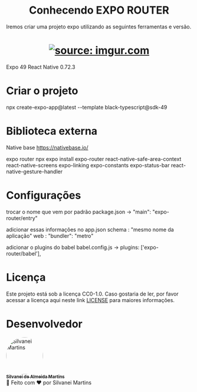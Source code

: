 <h1 align="center">
   Conhecendo EXPO ROUTER
</h1>

Iremos criar uma projeto expo utilizando as seguintes ferramentas e versão.

<h1 align="center">
    <a href="https://imgur.com/UOG4Ldz"><img src="https://i.imgur.com/UOG4Ldz.png" title="source: imgur.com" /></a>
    <br />
</h1>

Expo 49
React Native 0.72.3

# Criar o projeto
npx create-expo-app@latest --template black-typescript@sdk-49

# Biblioteca externa

Native base
https://nativebase.io/

expo router
npx expo install expo-router react-native-safe-area-context react-native-screens 
expo-linking expo-constants expo-status-bar react-native-gesture-handler

# Configurações

trocar o nome que vem por padrão
package.json -> "main": "expo-router/entry"

adicionar essas informações no app.json
schema  : "mesmo nome da aplicação"
web     : "bundler": "metro"

adicionar o plugins do babel 
babel.config.js -> plugins: ['expo-router/babel'],

# Licença

Este projeto está sob a licença CC0-1.0. Caso gostaria de ler, por favor acessar a licença aqui neste link [LICENSE](https://github.com/SilvaneiMartins/fluxo-login-expo-router/blob/master/LICENSE) para maiores informações.

# Desenvolvedor

<a href="https://github.com/SilvaneiMartins">
    <img
        style="border-radius:50%"
        src="https://github.com/SilvaneiMartins.png"
        width="100px;"
        alt="Silvanei Martins"
    />
    <br />
    <sub>
        <b>Silvanei de Almeida Martins</b>
    </sub>
</a>
     <a href="https://github.com/SilvaneiMartins" title="Silvanei martins" >
 </a>
<br />
🚀 Feito com ❤️ por Silvanei Martins

